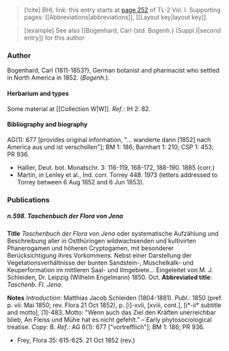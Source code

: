 > [!cite] BHL link: this entry starts at [page 252](https://www.biodiversitylibrary.org/item/103414#page/300/mode/1up) of TL-2 Vol. I.
> Supporting pages: [[Abbreviations|abbreviations]], [[Layout key|layout key]].

> [!example] See also [[Bogenhard, Carl {std. Bogenh.} (Suppl.)|second entry]] for this author

### Author

Bogenhard, Carl (1811-1853?), German botanist and pharmacist who settled in North America in 1852. (*Bogenh.*).

#### Herbarium and types

Some material at [[Collection W|W]].
*Ref*.: IH 2: 82.

#### Bibliography and biography

AG(1): 677 \[provides original information, "... wanderte dann \[1852\] nach America aus und ist verschollen"\]; BM 1: 186; Barnhart 1: 210; CSP 1: 453; PR 936.
- Hallier, Deut. bot. Monatschr. 3: 116-119, 168-172, 188-190. 1885 (corr.)
- Martin, *in* Lenley et al., Ind. corr. Torrey 448. 1973 (letters addressed to Torrey between 6 Aug 1852 and 6 Jun 1853).

### Publications

##### n.598. Taschenbuch der Flora von Jena

**Title**
*Taschenbuch der Flora von Jena* oder systematische Aufzählung und Beschreibung aller in Ostthüringen wildwachsenden und kultivirten Phanerogamen und höheren Cryptogamen, mit besonderer Berücksichtigung ihres Vorkommens. Nebst einer Darstellung der Vegetationsverhältnisse der bunten Sandstein-, Muschelkalk- und Keuperformation im mittleren Saal- und Ilmgebiete... Eingeleitet von M. J. Schleiden, Dr. Leipzig (Wilhelm Engelmann) 1850. Oct.
**Abbreviated title**: *Taschenb. Fl. Jena*.

**Notes**
*Introduction*: Matthias Jacob Schleiden (1804-1881).
*Publ*.: 1850 (pref. p. vii: Mai 1850; rev. Flora 21 Oct 1852), p. \[i\]-xvii, \[xviii, cont.\], \[i\*-ii\* subtitle and motto\], \[1\]-483. Motto: "Wenn auch das Ziel den Kräften unerreichbar blieb, An Fleiss und Mühe hat es nicht gefehlt." – Early phytosociological treatise. *Copy*: B.
*Ref*.: AG 6(1): 677 \["vortrefflich"\]; BM 1: 186; PR 936.
- Frey, Flora 35: 615-625. 21 Oct 1852 (rev.)

